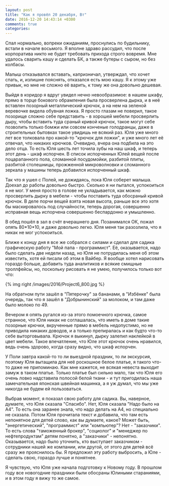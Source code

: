 ```yaml
---
layout: post
title: "Как я провёл 20 декабря, Вт"
date: 2016-12-20 14:43:14 +0300
comments: true
categories: 
---
```

Спал нормально, вопреки ожиданиям, проснулись по будильнику, встали в начале восьмого. Я вполне здраво рассудил, что после корпоратива никто не будет требовать прихода строго вовремя. Мне удалось сварить кашу и сделать БК, а также бутеры с сыром, но без колбасы.

Малыш отказывался вставать, капризничал, утверждал, что хочет спать, и, излишне пояснять, отказался есть мою кашу. Я к этому уже привык, но мне не сложно её варить, к тому же она довольно дешевая.

Выйдя в коридор я вдруг увидел нечно невообразимое: в нашем шкафу, прямо в торце бокового обрамления была просверлена дырка, и в неё вставлен позорный металлический крючок, а на нем на зеленой веревочке видела обувная ложка. Я просто глазам не поверил, такое позорище сложно себе представить - в хорошей мебели просверлить дыру, чтобы вставить туда сраный кривой крючок, такое могут себе позволить только бомжи или совсем конченые голодранцы, даже в строительных бытовках такое увидишь не всякий раз. Юля уже много лет все толковала про какой-то "крючок для ложки", и уже много лет её отвечал, что никаких крючков. Очевидно, вчера она подбила на это дело отца. То есть Юля шесть лет точила зубы на наш шкаф, и теперь этот день - шкаф испорчен. В список испорченных Юлей вещей после поцарапанного пола, сломанной посудомойки, разбитой плиты, разбитой столешницы, прожженной микроволновки и сломанного зеркала у машины теперь добавился испорченный шкаф.

Так что я ушел с Полей, не дожидаясь, пока Юля соберет малыша. Доехал до работы довольно быстро. Сколько я ни пытался, успокоиться я не мог. У меня просто в голове не укладывается, как можно просверлить дырку в мебели - чтобы поставить туда обосраный кривой крючок. В деле порчи вещей взята новая высота, раньше все это хотя бы маскировалось под случайности, теперь дорогая, совершенно исправная вещь испорчена совершенно беспардонно и умышленно.

В обед пошёл в зал в счёт вчерашнего дня. Позанимался ОК, пожал опять 80\*10\*10, и даже довольно легко. Юля меня так разозлила, что я никак не мог успокоиться.

Ближе к концу дня я все же собрался с силами и сделал для садика графическую работу "Мой папа - программист". Её, оказывается, надо было сделать две недели назад, но Юля не потрудилась меня об этом известить, хотя ей писали об этом в Вайбер. Я вообще хотел нарисовать гораздо больше, добавить туда аналитиков и всякие смищные троллфейсы, но, поскольку рисовать я не умею, получилось только вот что:

{% img right /images/2016/Project6_800.jpg %}

На обратном пути зашёл в "Пятерочку" за бананами, в "Избёнке" была очередь, так что я зашёл в "Добрынинский" за молоком, и там даже было молоко по 49.

Вечером я опять ругался из-за этого помоечного крючка, самое странное, что Юля никак не соглашалась, что иметь в доме такие позорные крючки, вкрученные прямо в мебель недопустимо, но не приводила никаких доводов, и а только препиралась и как будто что-то себе выторговывала. Крючок я выкинул, дырку залепил наклейкой в цвет мебели. Такое впечатление, что Юле этот крючок очень нравился, ведь очень здорово, когда сразу видно, что шкаф испорчен.

У Поли завтра какой-то то ли выездной праздник, то ли экскурсия, поэтому Юля вытащила для неё роскошное белое платье, я такого что-то даже не припоминаю. Как мне кажется, не всякая невеста выходит замуж в таком платье. Только платье был сильно мало, так что Юля его очень ловко надставила полосой белой ткани - и тут пригодилась наша замечательная японская швейная машинка, а я уж думал, что мы уже никогда не будем ей пользоваться.

Выбрав момент, я показал свою работу для садика. Вы, наверное, думаете, что Юля сказала "Спасибо". Нет, Юля сказала "Надо было на А4". То есть она заранее знала, что надо делать на А4, но специально не сказала. Потом Юля прочитала текст и добавила, что там есть непонятное для детей слово, как вы думаете, какое? Может быть, "энергетический", "программист" или "компьютер"? Нет - "заказчики". То есть слова "таможенный брокер", "социолог" и "менеджер по нефтепродуктам" детям понятно, а "заказчики" - непонятно. Оказывается, надо было уточнить, кто выступает заказчиком - сотрудники нашей же компании, или другой, от этого для детей всё сразу же прояснилось бы. Я предложил эту работу выбросить, а Юле - сделать свою, гораздо лучше и понятнее. 

Я чувствую, что Юля уже начала подготовку к Новому году. В прошлом году все новогодние праздники были обосраны Юлиными стараниями, и в этом году я вижу то же самое.